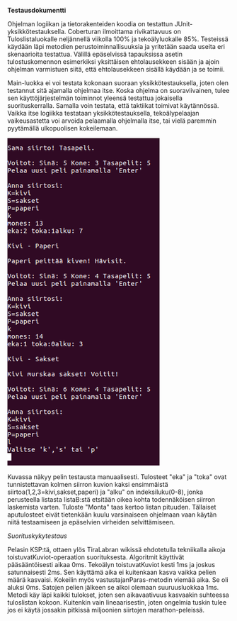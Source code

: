 **Testausdokumentti**

Ohjelman logiikan ja tietorakenteiden koodia on testattun JUnit-yksikkötestauksella. Coberturan ilmoittama rivikattavuus on Tuloslistaluokalle neljännellä viikolla 100% ja tekoälyluokalle 85%. Testeissä käydään läpi metodien perustoiminnallisuuksia ja yritetään saada useita eri skenaarioita testattua. Välillä epäselvissä tapauksissa asetin tulostuskomennon esimerkiksi yksittäisen ehtolausekkeen sisään ja ajoin ohjelman varmistuen siitä, että ehtolausekkeen sisällä käydään ja se toimii.

Main-luokka ei voi testata kokonaan suoraan yksikkötestauksella, joten olen testannut sitä ajamalla ohjelmaa itse. Koska ohjelma on suoraviivainen, tulee sen käyttöjärjestelmän toiminnot yleensä testattua jokaisella suorituskerralla. Samalla voin testata, että taktiikat toimivat käytännössä. Vaikka itse logiikka testataan yksikkötestauksella, tekoälypelaajan vaikeusastetta voi arvoida pelaamalla ohjelmalla itse, tai vielä paremmin pyytämällä ulkopuolisen kokeilemaan.

![Esimerkki](https://github.com/rivorivo/TiraLab17/blob/master/dokumentaatio/kuvat/kaappaus1.png)
 
Kuvassa näkyy pelin testausta manuaalisesti. Tulosteet "eka" ja "toka" ovat tunnistettavan kolmen siirron kuvion kaksi ensimmäistä siirtoa(1,2,3=kivi,sakset,paperi) ja "alku" on indeksiluku(0-8), jonka perusteella listasta listaB:stä etsitään oikea kohta todennäköisen siirron laskemista varten. Tuloste "Monta" taas kertoo listan pituuden. Tällaiset aputulosteet eivät tietenkään kuulu varsinaiseen ohjelmaan vaan käytän niitä testaamiseen ja epäselvien virheiden selvittämiseen.

*Suorituskykytestaus*

Pelasin KSP:tä, ottaen ylös TiraLabran wikissä ehdotetulla tekniikalla aikoja toistuvatKuviot-operaation suorituksesta. Algoritmit käyttivät pääsääntöisesti aikaa 0ms. Tekoälyn toistuvatKuviot kesti 1ms ja joskus satunnaisesti 2ms. Sen käyttämä aika ei kuitenkaan kasva vaikka pelien määrä kasvaisi. Kokeilin myös vastustajanParas-metodin viemää aika. Se oli aluksi 0ms. Satojen pelien jälkeen se alkoi olemaan suuruusluokkaa 1ms. Metodi käy läpi kaikki tulokset, joten sen aikavaativuus kasvaakin suhteessa tuloslistan kokoon. Kuitenkin vain lineaarisestin, joten ongelmia tuskin tulee jos ei käytä jossakin pitkissä miljoonien siirtojen marathon-peleissä.
